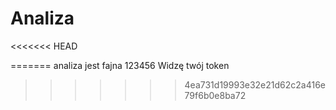 # Analiza
<<<<<<< HEAD


=======
analiza jest fajna 123456
Widzę twój token
>>>>>>> 4ea731d19993e32e21d62c2a416e79f6b0e8ba72


